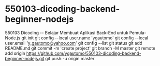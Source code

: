 # 550103-dicoding-backend-beginner-nodejs
550103 Dicoding -- Belajar Membuat Aplikasi Back-End untuk Pemula- Node.js
git init
git config --local user.name 'ygautomo'
git config --local user.email 'y_gautomo@yahoo.com'
git config --list
git status
git add README.md
git commit -m 'create project'
git branch -M master
git remote add origin https://github.com/ygautomo/550103-dicoding-backend-beginner-nodejs.git
git push -u origin master
